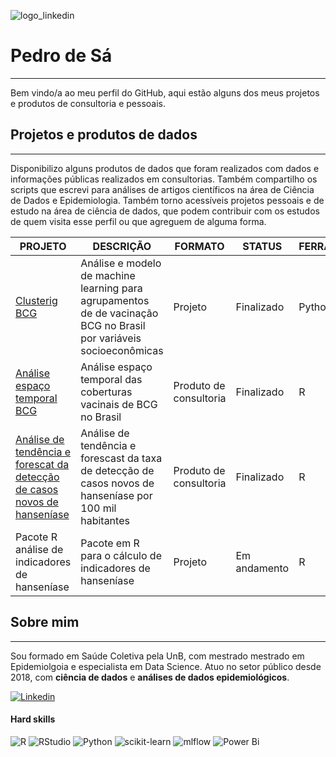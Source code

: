 
![logo_linkedin](https://user-images.githubusercontent.com/51037452/226083852-5a5c39b4-d75b-4c4b-887a-cf14b7424070.png)

# Pedro de Sá
---

Bem vindo/a ao meu perfil do GitHub, aqui estão alguns dos meus projetos e produtos de consultoria e pessoais.

## Projetos e produtos de dados
---
Disponibilizo alguns produtos de dados que foram realizados com dados e informações públicas realizados em consultorias.
Também compartilho os scripts que escrevi para análises de artigos científicos na área de Ciência de Dados e Epidemiologia.
Também torno acessíveis projetos pessoais e de estudo na área de ciência de dados, que podem contribuir com os estudos de quem visita esse perfil ou que agreguem de alguma forma.

| **PROJETO** | **DESCRIÇÃO** | **FORMATO** | **STATUS** | **FERRAMENTA** |
| --- | --- | --- | --- | --- |
| [Clusterig BCG](https://github.com/pedrodesa/machine_learning_geo_segmentation_BCG-coverage) | Análise e modelo de machine learning para agrupamentos de de vacinação BCG no Brasil por variáveis socioeconômicas | Projeto | Finalizado | Python |
| [Análise espaço temporal BCG](https://github.com/pedrodesa/spatio_temporal_BCGvaccination) | Análise espaço temporal das coberturas vacinais de BCG no Brasil | Produto de consultoria | Finalizado | R |
| [Análise de tendência e forescat da detecção de casos novos de hanseníase](https://github.com/pedrodesa/serie_temp_hans) | Análise de tendência e forescast da taxa de detecção de casos novos de hanseníase por 100 mil habitantes | Produto de consultoria | Finalizado | R |
| Pacote R análise de indicadores de hanseníase | Pacote em R para o cálculo de indicadores de hanseníase | Projeto | Em andamento | R |


## Sobre mim
---
Sou formado em Saúde Coletiva pela UnB, com mestrado mestrado em Epidemiolgoia e especialista em Data Science. Atuo no setor público desde 2018, com **ciência de dados** e **análises de dados epidemiológicos**. 

[![Linkedin](https://img.shields.io/badge/LinkedIn-0077B5?style=for-the-badge&logo=linkedin&logoColor=white)](https://www.linkedin.com/in/pedroterrasa/)

#### Hard skills
![R](https://img.shields.io/badge/R-276DC3?style=for-the-badge&logo=r&logoColor=white)
![RStudio](https://img.shields.io/badge/RStudio-75AADB?style=for-the-badge&logo=RStudio&logoColor=white)
![Python](https://img.shields.io/badge/python-3670A0?style=for-the-badge&logo=python&logoColor=ffdd54)
![scikit-learn](https://img.shields.io/badge/scikit--learn-%23F7931E.svg?style=for-the-badge&logo=scikit-learn&logoColor=white)
![mlflow](https://img.shields.io/badge/mlflow-%23d9ead3.svg?style=for-the-badge&logo=numpy&logoColor=blue)
![Power Bi](https://img.shields.io/badge/power_bi-F2C811?style=for-the-badge&logo=powerbi&logoColor=black)




